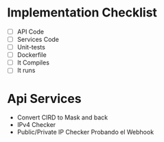 # Implementation Checklist

- [ ] API Code
- [ ] Services Code
- [ ] Unit-tests
- [ ] Dockerfile
- [ ] It Compiles
- [ ] It runs

# Api Services

- Convert CIRD to Mask and back
- IPv4 Checker
- Public/Private IP Checker
 Probando el Webhook